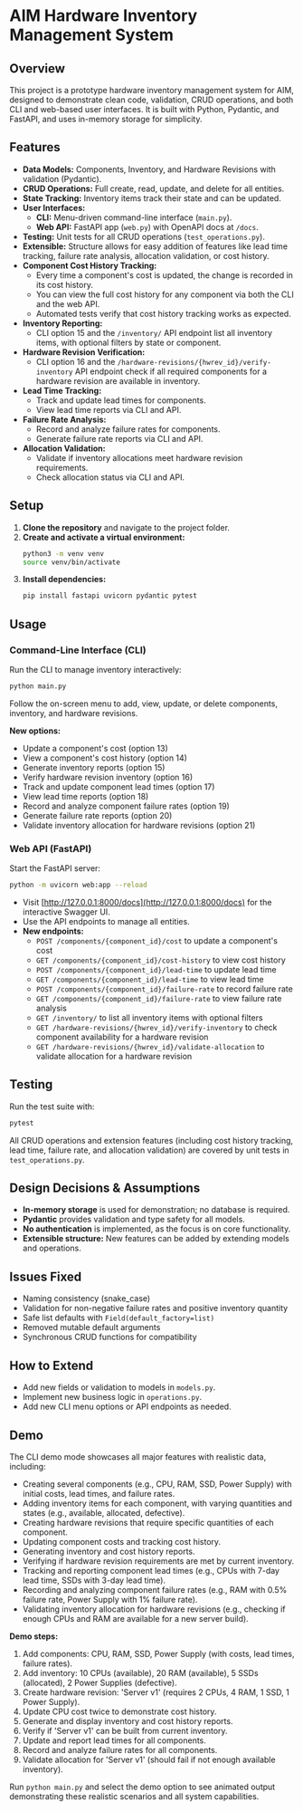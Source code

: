 # AIM Hardware Inventory Management System

## Overview
This project is a prototype hardware inventory management system for AIM, designed to demonstrate clean code, validation, CRUD operations, and both CLI and web-based user interfaces. It is built with Python, Pydantic, and FastAPI, and uses in-memory storage for simplicity.

## Features
- **Data Models:** Components, Inventory, and Hardware Revisions with validation (Pydantic).
- **CRUD Operations:** Full create, read, update, and delete for all entities.
- **State Tracking:** Inventory items track their state and can be updated.
- **User Interfaces:**
  - **CLI:** Menu-driven command-line interface (`main.py`).
  - **Web API:** FastAPI app (`web.py`) with OpenAPI docs at `/docs`.
- **Testing:** Unit tests for all CRUD operations (`test_operations.py`).
- **Extensible:** Structure allows for easy addition of features like lead time tracking, failure rate analysis, allocation validation, or cost history.
- **Component Cost History Tracking:**
  - Every time a component's cost is updated, the change is recorded in its cost history.
  - You can view the full cost history for any component via both the CLI and the web API.
  - Automated tests verify that cost history tracking works as expected.
- **Inventory Reporting:**
  - CLI option 15 and the `/inventory/` API endpoint list all inventory items, with optional filters by state or component.
- **Hardware Revision Verification:**
  - CLI option 16 and the `/hardware-revisions/{hwrev_id}/verify-inventory` API endpoint check if all required components for a hardware revision are available in inventory.
- **Lead Time Tracking:**
  - Track and update lead times for components.
  - View lead time reports via CLI and API.
- **Failure Rate Analysis:**
  - Record and analyze failure rates for components.
  - Generate failure rate reports via CLI and API.
- **Allocation Validation:**
  - Validate if inventory allocations meet hardware revision requirements.
  - Check allocation status via CLI and API.

## Setup
1. **Clone the repository** and navigate to the project folder.
2. **Create and activate a virtual environment:**
   ```sh
   python3 -m venv venv
   source venv/bin/activate
   ```
3. **Install dependencies:**
   ```sh
   pip install fastapi uvicorn pydantic pytest
   ```

## Usage
### Command-Line Interface (CLI)
Run the CLI to manage inventory interactively:
```sh
python main.py
```
Follow the on-screen menu to add, view, update, or delete components, inventory, and hardware revisions.

**New options:**
- Update a component's cost (option 13)
- View a component's cost history (option 14)
- Generate inventory reports (option 15)
- Verify hardware revision inventory (option 16)
- Track and update component lead times (option 17)
- View lead time reports (option 18)
- Record and analyze component failure rates (option 19)
- Generate failure rate reports (option 20)
- Validate inventory allocation for hardware revisions (option 21)

### Web API (FastAPI)
Start the FastAPI server:
```sh
python -m uvicorn web:app --reload
```
- Visit [http://127.0.0.1:8000/docs](http://127.0.0.1:8000/docs) for the interactive Swagger UI.
- Use the API endpoints to manage all entities.
- **New endpoints:**
  - `POST /components/{component_id}/cost` to update a component's cost
  - `GET /components/{component_id}/cost-history` to view cost history
  - `POST /components/{component_id}/lead-time` to update lead time
  - `GET /components/{component_id}/lead-time` to view lead time
  - `POST /components/{component_id}/failure-rate` to record failure rate
  - `GET /components/{component_id}/failure-rate` to view failure rate analysis
  - `GET /inventory/` to list all inventory items with optional filters
  - `GET /hardware-revisions/{hwrev_id}/verify-inventory` to check component availability for a hardware revision
  - `GET /hardware-revisions/{hwrev_id}/validate-allocation` to validate allocation for a hardware revision

## Testing
Run the test suite with:
```sh
pytest
```
All CRUD operations and extension features (including cost history tracking, lead time, failure rate, and allocation validation) are covered by unit tests in `test_operations.py`.

## Design Decisions & Assumptions
- **In-memory storage** is used for demonstration; no database is required.
- **Pydantic** provides validation and type safety for all models.
- **No authentication** is implemented, as the focus is on core functionality.
- **Extensible structure:** New features can be added by extending models and operations.

## Issues Fixed
- Naming consistency (snake_case)
- Validation for non-negative failure rates and positive inventory quantity
- Safe list defaults with `Field(default_factory=list)`
- Removed mutable default arguments
- Synchronous CRUD functions for compatibility

## How to Extend
- Add new fields or validation to models in `models.py`.
- Implement new business logic in `operations.py`.
- Add new CLI menu options or API endpoints as needed.

## Demo
The CLI demo mode showcases all major features with realistic data, including:
- Creating several components (e.g., CPU, RAM, SSD, Power Supply) with initial costs, lead times, and failure rates.
- Adding inventory items for each component, with varying quantities and states (e.g., available, allocated, defective).
- Creating hardware revisions that require specific quantities of each component.
- Updating component costs and tracking cost history.
- Generating inventory and cost history reports.
- Verifying if hardware revision requirements are met by current inventory.
- Tracking and reporting component lead times (e.g., CPUs with 7-day lead time, SSDs with 3-day lead time).
- Recording and analyzing component failure rates (e.g., RAM with 0.5% failure rate, Power Supply with 1% failure rate).
- Validating inventory allocation for hardware revisions (e.g., checking if enough CPUs and RAM are available for a new server build).

**Demo steps:**
1. Add components: CPU, RAM, SSD, Power Supply (with costs, lead times, failure rates).
2. Add inventory: 10 CPUs (available), 20 RAM (available), 5 SSDs (allocated), 2 Power Supplies (defective).
3. Create hardware revision: 'Server v1' (requires 2 CPUs, 4 RAM, 1 SSD, 1 Power Supply).
4. Update CPU cost twice to demonstrate cost history.
5. Generate and display inventory and cost history reports.
6. Verify if 'Server v1' can be built from current inventory.
7. Update and report lead times for all components.
8. Record and analyze failure rates for all components.
9. Validate allocation for 'Server v1' (should fail if not enough available inventory).

Run `python main.py` and select the demo option to see animated output demonstrating these realistic scenarios and all system capabilities.
